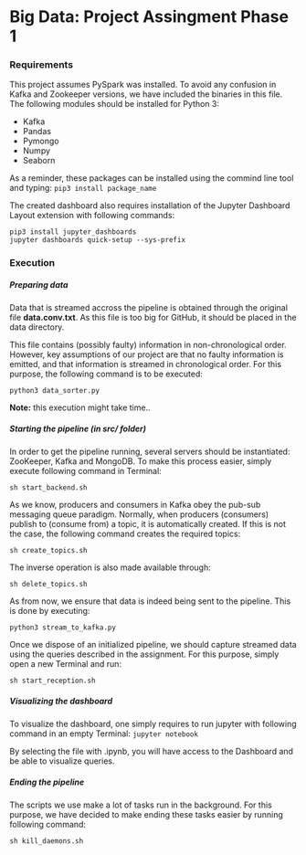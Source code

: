 # Big Data: Project Assingment Phase 1

### Requirements
This project assumes PySpark was installed. To avoid any confusion in Kafka and Zookeeper versions, we have included the binaries in this file. The following modules should be installed for Python 3:
* Kafka
* Pandas
* Pymongo
* Numpy
* Seaborn

As a reminder, these packages can be installed using the commind line tool and typing: `pip3 install package_name` 

The created dashboard also requires installation of the Jupyter Dashboard Layout extension with following commands:
```
pip3 install jupyter_dashboards
jupyter dashboards quick-setup --sys-prefix
```

### Execution

##### Preparing data
Data that is streamed accross the pipeline is obtained through the original file **data.conv.txt**. As this file is too big for GitHub, it should be placed in  the data directory.

This file contains (possibly faulty) information in non-chronological order. However, key assumptions of our project are that no faulty information is emitted, and that information is streamed in chronological order. For this purpose, the following command is to be executed:
```
python3 data_sorter.py
```

**Note:** this execution might take time..

##### Starting the pipeline (in src/ folder)

In order to get the pipeline running, several servers should be instantiated: ZooKeeper, Kafka and MongoDB. To make this process easier, simply execute following command in Terminal:
```
sh start_backend.sh
```

As we know, producers and consumers in Kafka obey the pub-sub messaging queue paradigm. Normally, when producers (consumers) publish to (consume from) a topic, it is automatically created. If this is not the case, the following command creates the required topics:
```
sh create_topics.sh
```
The inverse operation is also made available through:
```
sh delete_topics.sh
```

As from now, we ensure that data is indeed being sent to the pipeline. This is done by executing:
```
python3 stream_to_kafka.py
```

Once we dispose of an initialized pipeline, we should capture streamed data using the queries described in the assignment. For this purpose, simply open a new Terminal and run:
```
sh start_reception.sh
```

##### Visualizing the dashboard
To visualize the dashboard, one simply requires to run jupyter with following command in an empty Terminal:
`jupyter notebook`

By selecting the file with .ipynb, you will have access to the Dashboard and be able to visualize queries.

##### Ending the pipeline
The scripts we use make a lot of tasks run in the background. For this purpose, we have decided to make ending these tasks easier by running following command:
```
sh kill_daemons.sh
```